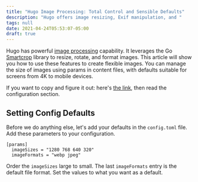 ```yaml
---
title: "Hugo Image Processing: Total Control and Sensible Defaults"
description: "Hugo offers image resizing, Exif manipulation, and "
tags: null
date: 2021-04-24T05:53:07-05:00
draft: true
---
```

Hugo has powerful [image processing](https://gohugo.io/content-management/image-processing) capability. It leverages the Go [Smartcrop](https://github.com/muesli/smartcrop) library to resize, rotate, and format images. This article will show you how to use these features to create flexible images. You can manage the size of images using params in content files, with defaults suitable for screens from 4K to mobile devices.

If you want to copy and figure it out: here's [the link](https://github.com/toughpixels/base/blob/main/layouts/partials/image.html), then read the configuration section.

## Setting Config Defaults
Before we do anything else, let's add your defaults in the `config.toml` file. Add these parameters to your configuration.

```
[params]
  imageSizes = "1280 768 640 320"
  imageFormats = "webp jpeg"
```
Order the `imageSizes` large to small. The last `imageFormats` entry is the default file format. Set the values to what you want as a default. 

## 